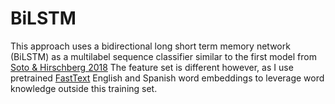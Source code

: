 # BiLSTM

This approach uses a bidirectional long short term memory network (BiLSTM) as a multilabel sequence classifier similar to the first model from [Soto & Hirschberg 2018](https://aclanthology.org/W18-3201/)
The feature set is different however, as I use pretrained [FastText](https://arxiv.org/abs/1607.04606) English and Spanish word embeddings to leverage word knowledge outside this training set.